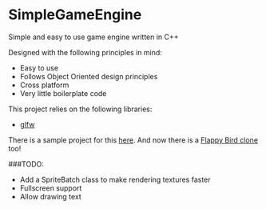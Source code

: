 SimpleGameEngine
================

Simple and easy to use game engine written in C++

Designed with the following principles in mind:

* Easy to use
* Follows Object Oriented design principles
* Cross platform
* Very little boilerplate code


This project relies on the following libraries:

* [glfw](http://www.glfw.org/)


There is a sample project for this [here](https://github.com/C0deH4cker/Ballz).
And now there is a [Flappy Bird clone](https://github.com/C0deH4cker/FlappingBird) too!


###TODO:

* Add a SpriteBatch class to make rendering textures faster
* Fullscreen support
* Allow drawing text
